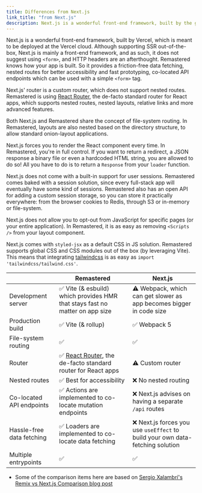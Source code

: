 ```yaml
---
title: Differences from Next.js
link_title: "from Next.js"
description: Next.js is a wonderful front-end framework, built by the great people at Vercel. Remastered is a full-stack framework which focuses on fast prototyping and developer experience, and lets you own the entire stack without sacrificing speed and performance.
---
```


Next.js is a wonderful front-end framework, built by Vercel, which is meant to be deployed at the Vercel cloud. Although supporting SSR out-of-the-box, Next.js is mainly a front-end framework, and as such, it does not suggest using `<form>`, and HTTP headers are an afterthought. Remastered knows how your app is built. So it provides a friction-free data fetching, nested routes for better accessibility and fast prototyping, co-located API endpoints which can be used with a simple `<form>` tag.

Next.js' router is a custom router, which does not support nested routes. Remastered is using [React Router], the de-facto standard router for React apps, which supports nested routes, nested layouts, relative links and more advanced features.

Both Next.js and Remastered share the concept of file-system routing. In Remastered, layouts are also nested based on the directory structure, to allow standard onion-layout applications.

Next.js forces you to render the React component every time. In Remastered, you're in full control. If you want to return a redirect, a JSON response a binary file or even a hardcoded HTML string, you are allowed to do so! All you have to do is to return a `Response` from your `loader` function.

Next.js does not come with a built-in support for user sessions. Remastered comes baked with a session solution, since every full-stack app will eventually have some kind of sessions. Remastered also has an open API for adding a custom session storage, so you can store it practically everywhere: from the browser cookies to Redis, through S3 or in-memory or file-system.

Next.js does not allow you to opt-out from JavaScript for specific pages (or your entire application). In Remastered, it is as easy as removing `<Scripts />` from your layout component.

Next.js comes with `styled-jsx` as a default CSS in JS solution. Remastered supports global CSS and CSS modules out of the box (by leveraging Vite). This means that integrating [tailwindcss] is as easy as `import 'tailwindcss/tailwind.css'`.

|                           | Remastered                                                                                   | Next.js                                                                         |
| ------------------------- | -------------------------------------------------------------------------------------------- | ------------------------------------------------------------------------------- |
| Development server        | :white_check_mark: Vite (& esbuild) which provides HMR that stays fast no matter on app size | :warning: Webpack, which can get slower as app becomes bigger in code size      |
| Production build          | :white_check_mark: Vite (& rollup)                                                           | :white_check_mark: Webpack 5                                                    |
| File-system routing       | :white_check_mark:                                                                           | :white_check_mark:                                                              |
| Router                    | :white_check_mark: [React Router], the de-facto standard router for React apps               | :warning: Custom router                                                         |
| Nested routes             | :white_check_mark: Best for accessibility                                                    | :x: No nested routing                                                           |
| Co-located API endpoints  | :white_check_mark: Actions are implemented to co-locate mutation endpoints                   | :x: Next.js advises on having a separate `/api` routes                          |
| Hassle-free data fetching | :white_check_mark: Loaders are implemented to co-locate data fetching                        | :x: Next.js forces you use `useEffect` to build your own data-fetching solution |
| Multiple entrypoints      | :white_check_mark:                                                                           | :white_check_mark:                                                              |

- Some of the comparison items here are based on [Sergio Xalambrí's Remix vs Next.js Comparison blog post](https://sergiodxa.com/articles/remix-vs-next-js-comparison)

[react router]: https://github.com/reacttraining/react-router
[tailwindcss]: https://tailwindcss.com
